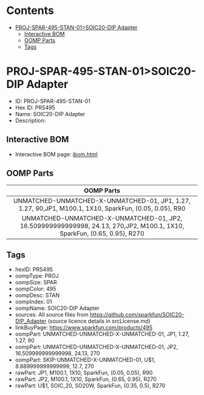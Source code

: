 



Contents
========

* [PROJ-SPAR-495-STAN-01>SOIC20-DIP Adapter](#proj-spar-495-stan-01soic20-dip-adapter)
	* [Interactive BOM](#interactive-bom)
	* [OOMP Parts](#oomp-parts)
	* [Tags](#tags)

# PROJ-SPAR-495-STAN-01>SOIC20-DIP Adapter

- ID: PROJ-SPAR-495-STAN-01
- Hex ID: PRS495
- Name: SOIC20-DIP Adapter
- Description: 

## Interactive BOM

- Interactive BOM page: [ibom.html](kicad/bom/ibom.html)

## OOMP Parts
  

|OOMP Parts|
| :---: |
|UNMATCHED-UNMATCHED-X-UNMATCHED-01, JP1, 1.27, 1.27, 90,JP1, M100.1, 1X10, SparkFun, (0.05, 0.05), R90|
|UNMATCHED-UNMATCHED-X-UNMATCHED-01, JP2, 16.509999999999998, 24.13, 270,JP2, M100.1, 1X10, SparkFun, (0.65, 0.95), R270|

## Tags

- hexID: PRS495
- oompType: PROJ
- oompSize: SPAR
- oompColor: 495
- oompDesc: STAN
- oompIndex: 01
- oompName: SOIC20-DIP Adapter
- sources: All source files from https://github.com/sparkfun/SOIC20-DIP_Adapter (source licence details in srcLicense.md)
- linkBuyPage: https://www.sparkfun.com/products/495
- oompPart: UNMATCHED-UNMATCHED-X-UNMATCHED-01, JP1, 1.27, 1.27, 90
- oompPart: UNMATCHED-UNMATCHED-X-UNMATCHED-01, JP2, 16.509999999999998, 24.13, 270
- oompPart: SKIP-UNMATCHED-X-UNMATCHED-01, U$1, 8.889999999999999, 12.7, 270
- rawPart: JP1, M100.1, 1X10, SparkFun, (0.05, 0.05), R90
- rawPart: JP2, M100.1, 1X10, SparkFun, (0.65, 0.95), R270
- rawPart: U$1, SOIC_20, SO20W, SparkFun, (0.35, 0.5), R270
